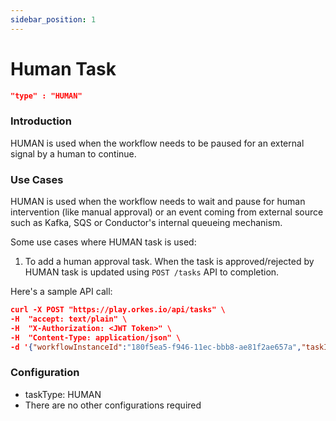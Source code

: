 ```yaml
---
sidebar_position: 1
---
```


# Human Task
```json
"type" : "HUMAN"
```
### Introduction

HUMAN is used when the workflow needs to be paused for an external signal by a human to continue.

### Use Cases
HUMAN is used when the workflow needs to wait and pause for  human intervention 
(like manual approval) or an event coming from external source such as Kafka, SQS or Conductor's internal queueing mechanism.

Some use cases where HUMAN task is used:
1. To add a human approval task.  When the task is approved/rejected by HUMAN task is updated using `POST /tasks` API to completion.

Here's a sample API call:

```json
curl -X POST "https://play.orkes.io/api/tasks" \
-H  "accept: text/plain" \
-H  "X-Authorization: <JWT Token>" \
-H  "Content-Type: application/json" \
-d '{"workflowInstanceId":"180f5ea5-f946-11ec-bbb8-ae81f2ae657a","taskId":"75f51499-f948-11ec-bbb8-ae81f2ae657a","outputData": {"outputdata":"yummy"},"status":"COMPLETED"}'
```


### Configuration
* taskType: HUMAN
* There are no other configurations required



